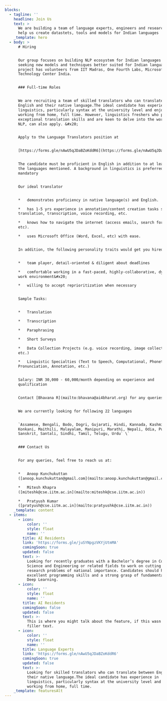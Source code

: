 ```yaml
---
blocks:
  - tagline: ''
    headline: Join Us
    text: >
      We are building a team of language experts, engineers and researchers to
      help us create datastets, tools and models for Indian languages
    _template: hero
  - body: >
      # Hiring


      Our group focuses on building NLP ecosystem for Indian languages and
      seeking new models and techniques better suited for Indian languages. Our
      project has volunteers from IIT Madras, One Fourth Labs, Microsoft Search
      Technology Center India.


      ### Full-time Roles


      We are recruiting a team of skilled translators who can translate between
      English and their native language.The ideal candidate has experience in
      linguistics, particularly syntax at the university level and enjoys
      working from home, full time. However, linguistics freshers who possess
      exceptional translation skills and are keen to delve into the world of
      NLP, can also apply. &#x20;


      Apply to the Language Translators position at


      [https://forms.gle/nAwU5qJDaBZoKddR6](https://forms.gle/nAwU5qJDaBZoKddR6)


      The candidate must be proficient in English in addition to at least one of
      the languages mentioned. A background in linguistics is preferred but not
      mandatory


      Our ideal translator


      *   demonstrates proficiency in native language(s) and English.

      *   has 1-5 yrs experience in annotation/content creation tasks such as
      translation, transcription, voice recording, etc.

      *   knows how to navigate the internet (access emails, search for content,
      etc).

      *   uses Microsoft Office (Word, Excel, etc) with ease.


      In addition, the following personality traits would get you hired:


      *   team player, detail-oriented & diligent about deadlines

      *   comfortable working in a fast-paced, highly-collaborative, dynamic
      work environment&#x20;

      *   willing to accept reprioritization when necessary


      Sample Tasks:


      *   Translation

      *   Transcription

      *   Paraphrasing

      *   Short Surveys

      *   Data Collection Projects (e.g. voice recording, image collection,
      etc.)

      *   Linguistic Specialties (Text to Speech, Computational, Phonetics,
      Pronunciation, Annotation, etc.)


      Salary: INR 30,000 - 60,000/month depending on experience and
      qualification


      Contact [Bhavana R](mailto:bhavana@ai4bharat.org) for any queries


      We are currently looking for following 22 languages


      `Assamese, Bengali, Bodo, Dogri, Gujarati, Hindi, Kannada, Kashmiri,
      Konkani, Maithili, Malayalam, Manipuri, Marathi, Nepali, Odia, Punjabi,
      Sanskrit, Santali, Sindhi, Tamil, Telugu, Urdu` \`


      ### Contact Us


      For any queries, feel free to reach us at:


      *   Anoop Kunchukuttan
      ([anoop.kunchukuttan@gmail.com](mailto:anoop.kunchukuttan@gmail.com))

      *   Mitesh Khapra
      ([miteshk@cse.iitm.ac.in](mailto:miteshk@cse.iitm.ac.in))

      *   Pratyush Kumar
      ([pratyush@cse.iitm.ac.in](mailto:pratyushk@cse.iitm.ac.in))
    _template: content
  - items:
      - icon:
          color: ''
          style: float
          name: ''
        title: AI Residents
        link: 'https://forms.gle/juSYNpgzVKYjUtmMA'
        comingSoon: true
        updated: false
        text: >-
          Looking for recently graduates with a Bachelor’s degree in Computer
          Science and Engineering or related fields to work on cutting edge
          research problems of national importance. Candidates should have
          excellent programming skills and a strong grasp of fundamentals of
          Deep Learning.
      - icon:
          color: ''
          style: float
          name: ''
        title: AI Residents
        comingSoon: false
        updated: false
        text: >-
          This is where you might talk about the feature, if this wasn't just
          filler text.
      - icon:
          color: ''
          style: float
          name: ''
        title: Language Experts
        link: 'https://forms.gle/nAwU5qJDaBZoKddR6'
        comingSoon: true
        updated: false
        text: >-
          Looking for skilled translators who can translate between English and
          their native language.The ideal candidate has experience in
          linguistics, particularly syntax at the university level and enjoys
          working from home, full time. 
    _template: featuresAlt
---
```


